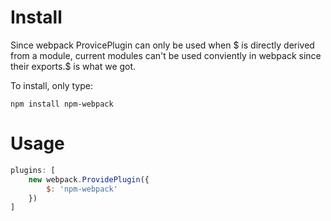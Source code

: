 # Install
Since webpack ProvicePlugin can only be used when $ is directly derived from a module,
current modules can't be used conviently in webpack since their exports.$ is what we got.

To install, only type:

```npm install npm-webpack```

# Usage

```javascript
plugins: [
    new webpack.ProvidePlugin({
        $: 'npm-webpack'
    })
]
```

